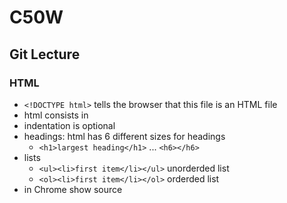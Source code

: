 # C50W

## Git Lecture
### HTML
* `<!DOCTYPE html>` tells the browser that this file is an HTML file
* html consists in <tags></tags>
* indentation is optional
* headings: html has 6 different sizes for headings
    * `<h1>largest heading</h1>` ... `<h6></h6>`
* lists
    * `<ul><li>first item</li></ul>` unorderded list
    * `<ol><li>first item</li></ol>` orderded list
* in Chrome show source

